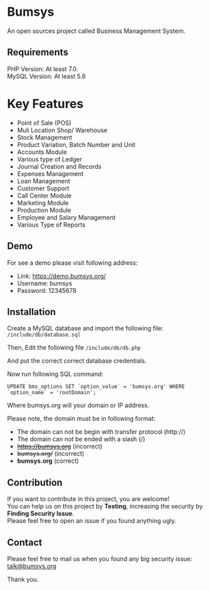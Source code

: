 # Bumsys
An open sources project called Business Management System.


## Requirements
PHP Version: At least 7.0.  
MySQL Version: At least 5.6

# Key Features
- Point of Sale (POS)  
- Muli Location Shop/ Warehouse  
- Stock Management  
- Product Variation, Batch Number and Unit
- Accounts Module  
- Various type of Ledger  
- Journal Creation and Records  
- Expenses Management  
- Loan Management  
- Customer Support  
- Call Center Module  
- Marketing Module  
- Production Module  
- Employee and Salary Management  
- Various Type of Reports  


## Demo
For see a demo please visit following address:
- Link: https://demo.bumsys.org/
- Username: bumsys
- Password: 12345678


## Installation
Create a MySQL database and import the following file:
`/include/db/database.sql`

Then, Edit the following file
`/include/db/db.php`

And put the correct correct database credentials. 

Now run following SQL command:

``UPDATE bms_options SET `option_value` = 'bumsys.org' WHERE `option_name` = 'rootDomain'; ``

Where bumsys.org will your domain or IP address.

Please note, the domain must be in following format:
- The domain can not be begin with transfer protocol (http://)
- The domain can not be ended with a slash (/)
- ~~https://bumsys.org~~ (incorrect)
- ~~bumsys.org/~~ (incorrect)
- **bumsys.org** (correct)


## Contribution
If you want to contribute in this project, you are welcome!  
You can help us on this project by **Testing**, increasing the security by **Finding Security Issue**.  
Please feel free to open an issue if you found anything ugly. 

## Contact
Please feel free to mail us when you found any big security issue: talk@bumsys.org  

Thank you.

